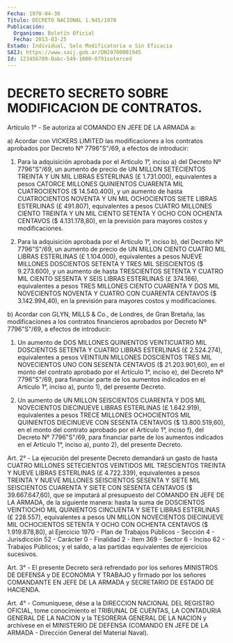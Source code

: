 ```yaml
---
Fecha: 1970-04-30
Título: DECRETO NACIONAL 1.945/1970
Publicación:
  Organismo: Boletín Oficial
  Fecha: 2013-03-25
Estado: Individual, Solo Modificatoria o Sin Eficacia
SAIJ: https://www.saij.gob.ar/DN19700001945
Id: 123456789-0abc-549-1000-0791soterced
---
```

# DECRETO SECRETO SOBRE MODIFICACION DE CONTRATOS.

<a id="1"></a>
Artículo 1° - Se autoriza al COMANDO EN JEFE DE LA ARMADA a:

a) Acordar con VICKERS LIMITED las modificaciones a los contratos aprobados por Decreto Nº 7796"S"/69, a efectos de introducir:

1) Para la adquisición aprobada por el Artículo 1°, inciso a) del  Decreto Nº 7796"S"/69, un aumento de precio de UN MILLON SETECIENTOS TREINTA Y UN MIL LIBRAS ESTERLINAS (£ 1.731.000), equivalentes a pesos CATORCE MILLONES QUINIENTOS CUARENTA MIL CUATROCIENTOS ($ 14.540.400), y un aumento de hasta CUATROCIENTOS NOVENTA Y UN MIL OCHOCIENTOS SIETE LIBRAS ESTERLINAS (£ 491.807), equivalentes a pesos CUATRO MILLONES CIENTO TREINTA Y UN MIL CIENTO SETENTA Y OCHO CON OCHENTA CENTAVOS ($ 4.131.178,80), en la previsión para mayores costos y modificaciones.

2) Para la adquisición aprobada por el Artículo 1°, inciso b), del Decreto Nº 7796"S"/69, un aumento de precio de UN MILLON CIENTO CUATRO MIL LIBRAS ESTERLINAS (£ 1.104.000), equivalentes a pesos NUEVE MILLONES DOSCIENTOS SETENTA Y TRES MIL SEISCIENTOS ($ 9.273.600), y un aumento de hasta TRESCIENTOS SETENTA Y CUATRO MIL CIENTO SESENTA Y SEIS LIBRAS ESTERLINAS (£ 374.166), equivalentes a pesos TRES MILLONES CIENTO CUARENTA Y DOS MIL NOVECIENTOS NOVENTA Y CUATRO CON CUARENTA CENTAVOS ($ 3.142.994,40), en la previsión para mayores costos y modificaciones.

b) Acordar con GLYN, MILLS & Co., de Londres, de Gran Bretaña, las modificaciones a los contratos financieros aprobados por Decreto Nº 7796"S"/69, a efectos de introducir:

1) Un aumento de DOS MILLONES QUINIENTOS VEINTICUATRO MIL DOSCIENTOS SETENTA Y CUATRO LIBRAS ESTERLINAS (£ 2.524.274), equivalentes a pesos VEINTIUN MILLONES DOSCIENTOS TRES MIL NOVECIENTOS UNO CON SESENTA CENTAVOS ($ 21.203.901,60), en el monto del contrato aprobado por el Artículo 1°, inciso e), del Decreto Nº 7796"S"/69, para financiar parte de los aumentos indicados en el Artículo 1°, inciso a), punto 1), del presente  Decreto.

2) Un aumento de UN MILLON SEISCIENTOS CUARENTA Y DOS MIL NOVECIENTOS DIECINUEVE LIBRAS ESTERLINAS (£ 1.642.919), equivalentes a pesos TRECE MILLONES OCHOCIENTOS MIL QUINIENTOS DIECINUEVE CON SESENTA CENTAVOS ($ 13.800.519,60), en el monto del contrato aprobado por el Artículo 1°, inciso f), del Decreto Nº 7796"S"/69, para financiar parte de los aumentos indicados en el Artículo 1°, inciso a), punto 2), del presente Decreto.

<a id="2"></a>
Art. 2° - La ejecución del presente Decreto demandará un gasto de hasta CUATRO MILLONES SETECIENTOS VEINTIDOS MIL TRESCIENTOS TREINTA Y NUEVE LIBRAS ESTERLINAS (£ 4.722.339), equivalentes a pesos TREINTA Y NUEVE MILLONES SEISCIENTOS SESENTA Y SIETE MIL SEISCIENTOS CUARENTA Y SIETE CON SESENTA CENTAVOS ($ 39.667.647,60), que se imputará al presupuesto del COMANDO EN JEFE DE LA ARMADA, de la siguiente manera: hasta la suma de DOSCIENTOS VEINTIOCHO MIL QUINIENTOS CINCUENTA Y SIETE LIBRAS ESTERLINAS (£ 228.557), equivalentes a pesos UN MILLON NOVECIENTOS DIECINUEVE MIL OCHOCIENTOS SETENTA Y OCHO CON OCHENTA CENTAVOS ($ 1.919.878,80), al Ejercicio 1970 - Plan de Trabajos Públicos - Sección 4 - Jurisdicción 52 - Carácter 0 - Finalidad 2 - Item 369 - Sector 6 - Inciso 62 - Trabajos Públicos; y el saldo, a las partidas equivalentes de ejercicios sucesivos.

<a id="3"></a>
Art. 3° - El presente Decreto será refrendado por los señores MINISTROS DE DEFENSA y DE ECONOMIA Y TRABAJO y firmado por los señores COMANDANTE EN JEFE DE LA ARMADA y SECRETARIO DE ESTADO DE HACIENDA.

<a id="4"></a>
Art. 4° - Comuníquese, dése a la DIRECCION NACIONAL DEL REGISTRO OFICIAL, tome conocimiento el TRIBUNAL DE CUENTAS, LA CONTADURIA GENERAL DE LA NACION y la TESORERIA GENERAL DE LA NACION y archívese en el MINISTERIO DE DEFENSA (COMANDO EN JEFE DE LA ARMADA - Dirección General del Material Naval).
